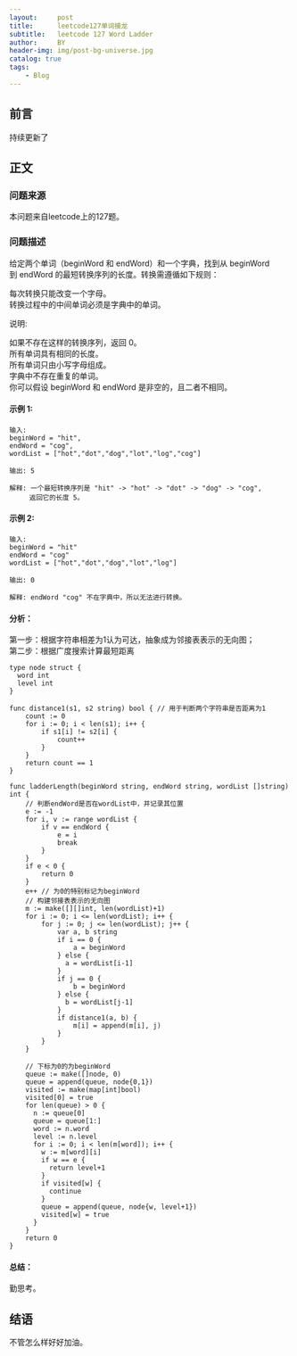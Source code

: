 ```yaml
---
layout:     post
title:      leetcode127单词接龙
subtitle:   leetcode 127 Word Ladder
author:     BY
header-img: img/post-bg-universe.jpg
catalog: true
tags:
    - Blog
---
```



## 前言

持续更新了

## 正文

### 问题来源

本问题来自leetcode上的127题。 

### 问题描述

给定两个单词（beginWord 和 endWord）和一个字典，找到从 beginWord 到 endWord 的最短转换序列的长度。转换需遵循如下规则：  

每次转换只能改变一个字母。  
转换过程中的中间单词必须是字典中的单词。  

说明:

如果不存在这样的转换序列，返回 0。  
所有单词具有相同的长度。  
所有单词只由小写字母组成。  
字典中不存在重复的单词。  
你可以假设 beginWord 和 endWord 是非空的，且二者不相同。  

#### 示例 1:
```
输入:
beginWord = "hit",
endWord = "cog",
wordList = ["hot","dot","dog","lot","log","cog"]

输出: 5

解释: 一个最短转换序列是 "hit" -> "hot" -> "dot" -> "dog" -> "cog",
     返回它的长度 5。
```

#### 示例 2:
```
输入:
beginWord = "hit"
endWord = "cog"
wordList = ["hot","dot","dog","lot","log"]

输出: 0

解释: endWord "cog" 不在字典中，所以无法进行转换。
```

#### 分析：  
第一步：根据字符串相差为1认为可达，抽象成为邻接表表示的无向图；  
第二步：根据广度搜索计算最短距离
```
type node struct {
  word int
  level int
}

func distance1(s1, s2 string) bool { // 用于判断两个字符串是否距离为1
    count := 0
    for i := 0; i < len(s1); i++ {
        if s1[i] != s2[i] {
            count++
        }
    }
    return count == 1
}

func ladderLength(beginWord string, endWord string, wordList []string) int {
    // 判断endWord是否在wordList中，并记录其位置
    e := -1
    for i, v := range wordList {
        if v == endWord {
            e = i
            break
        }
    }
    if e < 0 {
        return 0
    }
    e++ // 为0的特别标记为beginWord
    // 构建邻接表表示的无向图
    m := make([][]int, len(wordList)+1)
    for i := 0; i <= len(wordList); i++ {
        for j := 0; j <= len(wordList); j++ {
            var a, b string
            if i == 0 {
                a = beginWord
            } else {
              a = wordList[i-1]
            }
            if j == 0 {
                b = beginWord
            } else {
              b = wordList[j-1]
            }
            if distance1(a, b) {
                m[i] = append(m[i], j)
            }
        }
    }

    // 下标为0的为beginWord
    queue := make([]node, 0)
    queue = append(queue, node{0,1})
    visited := make(map[int]bool)
    visited[0] = true
    for len(queue) > 0 {
      n := queue[0]
      queue = queue[1:]
      word := n.word
      level := n.level
      for i := 0; i < len(m[word]); i++ {
        w := m[word][i]
        if w == e {
          return level+1
        }
        if visited[w] {
          continue
        }
        queue = append(queue, node{w, level+1})
        visited[w] = true
      }
    }
    return 0
}
```

#### 总结：
勤思考。  

## 结语
不管怎么样好好加油。  
